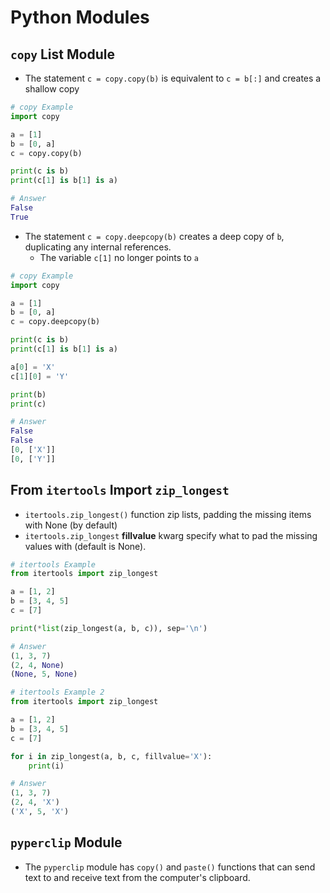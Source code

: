 # Python Modules
## `copy` List Module
- The statement `c = copy.copy(b)` is equivalent to `c = b[:]` and creates a shallow copy
```python
# copy Example
import copy

a = [1]
b = [0, a]
c = copy.copy(b)

print(c is b)
print(c[1] is b[1] is a)

# Answer
False
True
```
- The statement `c = copy.deepcopy(b)` creates a deep copy of `b`, duplicating any internal references. 
  - The variable `c[1]` no longer points to `a`
```python
# copy Example
import copy

a = [1]
b = [0, a]
c = copy.deepcopy(b)

print(c is b)
print(c[1] is b[1] is a)

a[0] = 'X'
c[1][0] = 'Y'

print(b)
print(c)

# Answer
False
False
[0, ['X']]
[0, ['Y']]
```
## From `itertools` Import `zip_longest`
- `itertools.zip_longest()` function zip lists, padding the missing items with None (by default)
- `itertools.zip_longest` **fillvalue** kwarg specify what to pad the missing values with (default is None).
```python
# itertools Example
from itertools import zip_longest

a = [1, 2]
b = [3, 4, 5]
c = [7]

print(*list(zip_longest(a, b, c)), sep='\n')

# Answer
(1, 3, 7)
(2, 4, None)
(None, 5, None)

# itertools Example 2
from itertools import zip_longest

a = [1, 2]
b = [3, 4, 5]
c = [7]

for i in zip_longest(a, b, c, fillvalue='X'):
    print(i)

# Answer
(1, 3, 7)
(2, 4, 'X')
('X', 5, 'X')
```

## `pyperclip` Module
- The `pyperclip` module has `copy()` and `paste()` functions that can send text to and receive text from the computer's clipboard.
